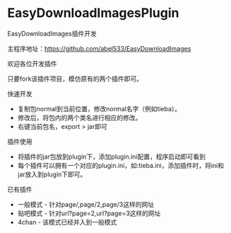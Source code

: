 EasyDownloadImagesPlugin
========================

EasyDownloadImages插件开发

主程序地址：https://github.com/abel533/EasyDownloadImages

欢迎各位开发插件

只要fork该插件项目，模仿原有的两个插件即可。

快速开发

 * 复制包normal到当前位置，修改normal名字（例如tieba）。
 * 修改后，将包内的两个类名进行相应的修改。
 * 右键当前包名，export > jar即可
 
插件使用
 * 将插件的jar包放到plugin下，添加plugin.ini配置，程序启动即可看到
 * 每个插件可以拥有一个对应的plugin.ini，如:tieba.ini，添加插件时，将ini和jar放入到plugin下即可。

已有插件
 * 一般模式 - 针对page/,page/2,page/3这样的网址
 * 贴吧模式 - 针对url?page=2,url?page=3这样的网址
 * 4chan - 该模式已经并入到一般模式